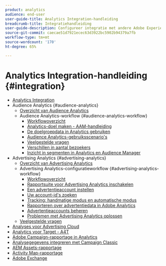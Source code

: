```yaml
---
product: analytics
audience: end-user
user-guide-title: Analytics Integration-handleiding
breadcrumb-title: Integratiehandleiding
user-guide-description: Configureer integratie met andere Adobe Experience Cloud-oplossingen, zoals Audience Manager, Advertising Cloud en Target.
source-git-commit: caecae51d7921ecec63d3922bc5902b94379a7fb
workflow-type: tm+mt
source-wordcount: '170'
ht-degree: 65%

---
```



# Analytics Integration-handleiding {#integration}

+ [Analytics Integration](home.md)
+ Audience Analytics {#audience-analytics}
   + [Overzicht van Audience Analytics](c-audience-analytics/mc-audiences-aam.md)
   + Audience Analytics-workflow {#audience-analytics-workflow}
      + [Workflowoverzicht](c-audience-analytics/c-workflow/audiences-workflow.md)
      + [Analytics-doel maken - AAM-handleiding](https://experienceleague.adobe.com/docs/audience-manager/user-guide/features/destinations/experience-cloud-destinations/create-analytics-destination.html)
      + [De doelgroepdata in Analytics gebruiken](c-audience-analytics/c-workflow/use-audience-data-analytics.md)
      + [Audience Analytics-gebruiksscenario&#39;s](c-audience-analytics/aam-audience-use-cases.md)
      + [Veelgestelde vragen](c-audience-analytics/mc-audiences-faqs.md)
      + [Verschillen in aantal bezoekers](c-audience-analytics/visitor-count-reconciliation.md)
      + [Inzicht in segmenten in Analytics en Audience Manager](c-audience-analytics/aam-analytics-segments.md)
+ Advertising Analytics {#advertising-analytics}
   + [Overzicht van Advertising Analytics](c-advertising-analytics/overview.md)
   + Advertising Analytics-configuratieworkflow {#advertising-analytics-workflow}
      + [Workflowoverzicht](c-advertising-analytics/c-adanalytics-workflow/aa-workflow.md)
      + [Rapportsuite voor Advertising Analytics inschakelen](c-advertising-analytics/c-adanalytics-workflow/aa-provision-rs.md)
      + [Een advertentieaccount instellen](c-advertising-analytics/c-adanalytics-workflow/aa-create-ad-account.md)
      + [Uw account-id&#39;s zoeken](c-advertising-analytics/c-adanalytics-workflow/aa-locate-account-id.md)
      + [Tracking: handmatige modus en automatische modus](c-advertising-analytics/c-adanalytics-workflow/aa-manual-vs-automatic-tracking.md)
      + [Rapporteren over advertentiedata in Adobe Analytics](c-advertising-analytics/c-adanalytics-workflow/aa-report-ad-data-an.md)
      + [Advertentieaccounts beheren](c-advertising-analytics/c-adanalytics-workflow/aa-manage-ad-accounts.md)
      + [Problemen met Advertising Analytics oplossen](c-advertising-analytics/c-adanalytics-workflow/aa-troubleshooting.md)
   + [Veelgestelde vragen](c-advertising-analytics/aa-faq.md)
+ [Analyses voor Advertising Cloud](https://experienceleague.adobe.com/docs/advertising-cloud/integrations/analytics/overview.html)
+ [Analytics voor Target - A4T](https://experienceleague.adobe.com/docs/target/using/integrate/a4t/a4t.html)
+ [Adobe Campaign-rapportage in Analytics](adobe-campaign.md)
+ [Analysegegevens integreren met Campaign Classic](analytics-to-campaign-classic.md)
+ [AEM Assets-rapportage](aem-assets-reporting.md)
+ [Activity Map-rapportage](activitmap-reporting.md)
+ [Adobe Exchange](https://www.adobeexchange.com/experiencecloud.analytics.html#product)
